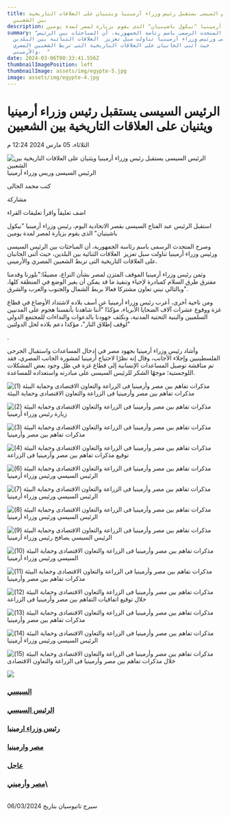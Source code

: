 ```yaml
---
title: الرئيس السيسى يستقبل رئيس وزراء أرمينيا ويثنيان على العلاقات التاريخية
  بين الشعبين
description: رئيس وزراء أرمينيا "نيكول باشينيان" الذى يقوم بزيارة لمصر لمدة يومين.
summary: "وصرح المتحدث الرسمى باسم رئاسة الجمهورية، أن المباحثات بين الرئيس
  السيسى ورئيس وزراء أرمينيا تناولت سبل تعزيز  العلاقات الثنائية بين البلدين،
  حيث أثنى الجانبان على العلاقات التاريخية التى تربط الشعبين المصري
  والأرميني.  "
date: 2024-03-06T00:33:41.556Z
thumbnailImagePosition: left
thumbnailImage: assets/img/egypte-5.jpg
image: assets/img/egypte-4.jpg
---
```

<!--StartFragment-->

# الرئيس السيسى يستقبل رئيس وزراء أرمينيا ويثنيان على العلاقات التاريخية بين الشعبين

الثلاثاء، 05 مارس 2024 12:24 م

![الرئيس السيسى يستقبل رئيس وزراء أرمينيا ويثنيان على العلاقات التاريخية بين الشعبين](https://img.youm7.com/large/20240305042809289.jpg "الرئيس السيسى يستقبل رئيس وزراء أرمينيا ويثنيان على العلاقات التاريخية بين الشعبين")الرئيس السيسى وريس وزراء أرمينيا

كتب محمد الجالى

مشاركة

اضف تعليقاً واقرأ تعليقات القراء

استقبل الرئيس عبد الفتاح السيسى بقصر الاتحادية اليوم، رئيس وزراء أرمينيا "نيكول باشينيان" الذى يقوم بزيارة لمصر لمدة يومين

[](https://vidverto.io/)

وصرح المتحدث الرسمى باسم رئاسة الجمهورية، أن المباحثات بين الرئيس السيسى ورئيس وزراء أرمينيا تناولت سبل تعزيز  العلاقات الثنائية بين البلدين، حيث أثنى الجانبان على العلاقات التاريخية التى تربط الشعبين المصري والأرميني.

وثمن رئيس وزراء أرمينيا الموقف المتزن لمصر بشأن النزاع، مضيفًا:"بلورنا وقدمنا مفترق طرق السلام كمبادرة لإحياء وتنفيذ ما قد يمكن أن يغير الوضع في المنطقة كلها، وبالتالي نبني تعاون مشتركا فعالا بربط الشمال والجنوب والغرب والشرق".

ومن ناحية أخرى، أعرب رئيس وزراء أرمينيا عن أسف بلاده لاشتداد الأوضاع في قطاع غزة ووقوع عشرات آلاف الضحايا الأبرياء، مؤكدًا "أننا شاهدنا بأنفسنا هجوم على المدنيين السلميين والبنية التحتية المدنية، ونكثف جهودنا بالدعوات والنداءات للمجتمع الدولي لوقف إطلاق النار"، مؤكدا دعم بلاده لحل الدولتين"

.

وأشاد رئيس وزراء أرمينيا بجهود مصر في إدخال المساعدات واستقبال الجرحى الفلسطينيين وإجلاء الأجانب، وقال إنه نظرًا لاحتياج أرمينيا لمشورة الجانب المصري، فقد تم مناقشة توصيل المساعدات الإنسانية إلى قطاع غزة في ظل وجود بعض المشكلات اللوجستية؛ موجهًا الشكر للرئيس السيسى على مبادرته واستعداده للمساعدة.

![مذكرات تفاهم بين مصر وأرمينيا فى الزراعة والتعاون الاقتصادى وحماية البيئة (1)](https://img.youm7.com/ArticleImgs/2024/3/5/41025-%D9%85%D8%B0%D9%83%D8%B1%D8%A7%D8%AA-%D8%AA%D9%81%D8%A7%D9%87%D9%85-%D8%A8%D9%8A%D9%86-%D9%85%D8%B5%D8%B1-%D9%88%D8%A3%D8%B1%D9%85%D9%8A%D9%86%D9%8A%D8%A7-%D9%81%D9%89-%D8%A7%D9%84%D8%B2%D8%B1%D8%A7%D8%B9%D8%A9-%D9%88%D8%A7%D9%84%D8%AA%D8%B9%D8%A7%D9%88%D9%86-%D8%A7%D9%84%D8%A7%D9%82%D8%AA%D8%B5%D8%A7%D8%AF%D9%89-%D9%88%D8%AD%D9%85%D8%A7%D9%8A%D8%A9-%D8%A7%D9%84%D8%A8%D9%8A%D8%A6%D8%A9-(1).jpg "مذكرات تفاهم بين مصر وأرمينيا فى الزراعة والتعاون الاقتصادى وحماية البيئة (1)")مذكرات تفاهم بين مصر وأرمينيا فى الزراعة والتعاون الاقتصادى وحماية البيئة

![مذكرات تفاهم بين مصر وأرمينيا فى الزراعة والتعاون الاقتصادى وحماية البيئة (2)](https://img.youm7.com/ArticleImgs/2024/3/5/62877-%D9%85%D8%B0%D9%83%D8%B1%D8%A7%D8%AA-%D8%AA%D9%81%D8%A7%D9%87%D9%85-%D8%A8%D9%8A%D9%86-%D9%85%D8%B5%D8%B1-%D9%88%D8%A3%D8%B1%D9%85%D9%8A%D9%86%D9%8A%D8%A7-%D9%81%D9%89-%D8%A7%D9%84%D8%B2%D8%B1%D8%A7%D8%B9%D8%A9-%D9%88%D8%A7%D9%84%D8%AA%D8%B9%D8%A7%D9%88%D9%86-%D8%A7%D9%84%D8%A7%D9%82%D8%AA%D8%B5%D8%A7%D8%AF%D9%89-%D9%88%D8%AD%D9%85%D8%A7%D9%8A%D8%A9-%D8%A7%D9%84%D8%A8%D9%8A%D8%A6%D8%A9-(2).jpg "مذكرات تفاهم بين مصر وأرمينيا فى الزراعة والتعاون الاقتصادى وحماية البيئة (2)")زيارة رئيس وزراء أرمينيا

![مذكرات تفاهم بين مصر وأرمينيا فى الزراعة والتعاون الاقتصادى وحماية البيئة (3)](https://img.youm7.com/ArticleImgs/2024/3/5/48047-%D9%85%D8%B0%D9%83%D8%B1%D8%A7%D8%AA-%D8%AA%D9%81%D8%A7%D9%87%D9%85-%D8%A8%D9%8A%D9%86-%D9%85%D8%B5%D8%B1-%D9%88%D8%A3%D8%B1%D9%85%D9%8A%D9%86%D9%8A%D8%A7-%D9%81%D9%89-%D8%A7%D9%84%D8%B2%D8%B1%D8%A7%D8%B9%D8%A9-%D9%88%D8%A7%D9%84%D8%AA%D8%B9%D8%A7%D9%88%D9%86-%D8%A7%D9%84%D8%A7%D9%82%D8%AA%D8%B5%D8%A7%D8%AF%D9%89-%D9%88%D8%AD%D9%85%D8%A7%D9%8A%D8%A9-%D8%A7%D9%84%D8%A8%D9%8A%D8%A6%D8%A9-(3).jpg "مذكرات تفاهم بين مصر وأرمينيا فى الزراعة والتعاون الاقتصادى وحماية البيئة (3)")مذكرات تفاهم بين مصر وأرمينيا

![مذكرات تفاهم بين مصر وأرمينيا فى الزراعة والتعاون الاقتصادى وحماية البيئة (4)](https://img.youm7.com/ArticleImgs/2024/3/5/55110-%D9%85%D8%B0%D9%83%D8%B1%D8%A7%D8%AA-%D8%AA%D9%81%D8%A7%D9%87%D9%85-%D8%A8%D9%8A%D9%86-%D9%85%D8%B5%D8%B1-%D9%88%D8%A3%D8%B1%D9%85%D9%8A%D9%86%D9%8A%D8%A7-%D9%81%D9%89-%D8%A7%D9%84%D8%B2%D8%B1%D8%A7%D8%B9%D8%A9-%D9%88%D8%A7%D9%84%D8%AA%D8%B9%D8%A7%D9%88%D9%86-%D8%A7%D9%84%D8%A7%D9%82%D8%AA%D8%B5%D8%A7%D8%AF%D9%89-%D9%88%D8%AD%D9%85%D8%A7%D9%8A%D8%A9-%D8%A7%D9%84%D8%A8%D9%8A%D8%A6%D8%A9-(4).jpg "مذكرات تفاهم بين مصر وأرمينيا فى الزراعة والتعاون الاقتصادى وحماية البيئة (4)")توقيع مذكرات تفاهم بين مصر وأرمينيا فى الزراعة 

![مذكرات تفاهم بين مصر وأرمينيا فى الزراعة والتعاون الاقتصادى وحماية البيئة (6)](https://img.youm7.com/ArticleImgs/2024/3/5/73475-%D9%85%D8%B0%D9%83%D8%B1%D8%A7%D8%AA-%D8%AA%D9%81%D8%A7%D9%87%D9%85-%D8%A8%D9%8A%D9%86-%D9%85%D8%B5%D8%B1-%D9%88%D8%A3%D8%B1%D9%85%D9%8A%D9%86%D9%8A%D8%A7-%D9%81%D9%89-%D8%A7%D9%84%D8%B2%D8%B1%D8%A7%D8%B9%D8%A9-%D9%88%D8%A7%D9%84%D8%AA%D8%B9%D8%A7%D9%88%D9%86-%D8%A7%D9%84%D8%A7%D9%82%D8%AA%D8%B5%D8%A7%D8%AF%D9%89-%D9%88%D8%AD%D9%85%D8%A7%D9%8A%D8%A9-%D8%A7%D9%84%D8%A8%D9%8A%D8%A6%D8%A9-(6).jpg "مذكرات تفاهم بين مصر وأرمينيا فى الزراعة والتعاون الاقتصادى وحماية البيئة (6)")الرئيس السيسي ورئيس وزراء أرمينيا

![مذكرات تفاهم بين مصر وأرمينيا فى الزراعة والتعاون الاقتصادى وحماية البيئة (7)](https://img.youm7.com/ArticleImgs/2024/3/5/104974-%D9%85%D8%B0%D9%83%D8%B1%D8%A7%D8%AA-%D8%AA%D9%81%D8%A7%D9%87%D9%85-%D8%A8%D9%8A%D9%86-%D9%85%D8%B5%D8%B1-%D9%88%D8%A3%D8%B1%D9%85%D9%8A%D9%86%D9%8A%D8%A7-%D9%81%D9%89-%D8%A7%D9%84%D8%B2%D8%B1%D8%A7%D8%B9%D8%A9-%D9%88%D8%A7%D9%84%D8%AA%D8%B9%D8%A7%D9%88%D9%86-%D8%A7%D9%84%D8%A7%D9%82%D8%AA%D8%B5%D8%A7%D8%AF%D9%89-%D9%88%D8%AD%D9%85%D8%A7%D9%8A%D8%A9-%D8%A7%D9%84%D8%A8%D9%8A%D8%A6%D8%A9-(7).jpg "مذكرات تفاهم بين مصر وأرمينيا فى الزراعة والتعاون الاقتصادى وحماية البيئة (7)")الرئيس السيسي ورئيس وزراء أرمينيا

![مذكرات تفاهم بين مصر وأرمينيا فى الزراعة والتعاون الاقتصادى وحماية البيئة (8)](https://img.youm7.com/ArticleImgs/2024/3/5/115926-%D9%85%D8%B0%D9%83%D8%B1%D8%A7%D8%AA-%D8%AA%D9%81%D8%A7%D9%87%D9%85-%D8%A8%D9%8A%D9%86-%D9%85%D8%B5%D8%B1-%D9%88%D8%A3%D8%B1%D9%85%D9%8A%D9%86%D9%8A%D8%A7-%D9%81%D9%89-%D8%A7%D9%84%D8%B2%D8%B1%D8%A7%D8%B9%D8%A9-%D9%88%D8%A7%D9%84%D8%AA%D8%B9%D8%A7%D9%88%D9%86-%D8%A7%D9%84%D8%A7%D9%82%D8%AA%D8%B5%D8%A7%D8%AF%D9%89-%D9%88%D8%AD%D9%85%D8%A7%D9%8A%D8%A9-%D8%A7%D9%84%D8%A8%D9%8A%D8%A6%D8%A9-(8).jpg "مذكرات تفاهم بين مصر وأرمينيا فى الزراعة والتعاون الاقتصادى وحماية البيئة (8)")الرئيس السيسي ورئيس وزراء أرمينيا

![مذكرات تفاهم بين مصر وأرمينيا فى الزراعة والتعاون الاقتصادى وحماية البيئة (9)](https://img.youm7.com/ArticleImgs/2024/3/5/70444-%D9%85%D8%B0%D9%83%D8%B1%D8%A7%D8%AA-%D8%AA%D9%81%D8%A7%D9%87%D9%85-%D8%A8%D9%8A%D9%86-%D9%85%D8%B5%D8%B1-%D9%88%D8%A3%D8%B1%D9%85%D9%8A%D9%86%D9%8A%D8%A7-%D9%81%D9%89-%D8%A7%D9%84%D8%B2%D8%B1%D8%A7%D8%B9%D8%A9-%D9%88%D8%A7%D9%84%D8%AA%D8%B9%D8%A7%D9%88%D9%86-%D8%A7%D9%84%D8%A7%D9%82%D8%AA%D8%B5%D8%A7%D8%AF%D9%89-%D9%88%D8%AD%D9%85%D8%A7%D9%8A%D8%A9-%D8%A7%D9%84%D8%A8%D9%8A%D8%A6%D8%A9-(9).jpg "مذكرات تفاهم بين مصر وأرمينيا فى الزراعة والتعاون الاقتصادى وحماية البيئة (9)")الرئيس السيسي يصافح رئيس وزراء أرمينيا

![مذكرات تفاهم بين مصر وأرمينيا فى الزراعة والتعاون الاقتصادى وحماية البيئة (10)](https://img.youm7.com/ArticleImgs/2024/3/5/78011-%D9%85%D8%B0%D9%83%D8%B1%D8%A7%D8%AA-%D8%AA%D9%81%D8%A7%D9%87%D9%85-%D8%A8%D9%8A%D9%86-%D9%85%D8%B5%D8%B1-%D9%88%D8%A3%D8%B1%D9%85%D9%8A%D9%86%D9%8A%D8%A7-%D9%81%D9%89-%D8%A7%D9%84%D8%B2%D8%B1%D8%A7%D8%B9%D8%A9-%D9%88%D8%A7%D9%84%D8%AA%D8%B9%D8%A7%D9%88%D9%86-%D8%A7%D9%84%D8%A7%D9%82%D8%AA%D8%B5%D8%A7%D8%AF%D9%89-%D9%88%D8%AD%D9%85%D8%A7%D9%8A%D8%A9-%D8%A7%D9%84%D8%A8%D9%8A%D8%A6%D8%A9-(10).jpg "مذكرات تفاهم بين مصر وأرمينيا فى الزراعة والتعاون الاقتصادى وحماية البيئة (10)")السيسي ورئيس وزراء أرمينيا

![مذكرات تفاهم بين مصر وأرمينيا فى الزراعة والتعاون الاقتصادى وحماية البيئة (11)](https://img.youm7.com/ArticleImgs/2024/3/5/52686-%D9%85%D8%B0%D9%83%D8%B1%D8%A7%D8%AA-%D8%AA%D9%81%D8%A7%D9%87%D9%85-%D8%A8%D9%8A%D9%86-%D9%85%D8%B5%D8%B1-%D9%88%D8%A3%D8%B1%D9%85%D9%8A%D9%86%D9%8A%D8%A7-%D9%81%D9%89-%D8%A7%D9%84%D8%B2%D8%B1%D8%A7%D8%B9%D8%A9-%D9%88%D8%A7%D9%84%D8%AA%D8%B9%D8%A7%D9%88%D9%86-%D8%A7%D9%84%D8%A7%D9%82%D8%AA%D8%B5%D8%A7%D8%AF%D9%89-%D9%88%D8%AD%D9%85%D8%A7%D9%8A%D8%A9-%D8%A7%D9%84%D8%A8%D9%8A%D8%A6%D8%A9-(11).jpg "مذكرات تفاهم بين مصر وأرمينيا فى الزراعة والتعاون الاقتصادى وحماية البيئة (11)")مذكرات تفاهم بين مصر وأرمينيا 

![مذكرات تفاهم بين مصر وأرمينيا فى الزراعة والتعاون الاقتصادى وحماية البيئة (12)](https://img.youm7.com/ArticleImgs/2024/3/5/58340-%D9%85%D8%B0%D9%83%D8%B1%D8%A7%D8%AA-%D8%AA%D9%81%D8%A7%D9%87%D9%85-%D8%A8%D9%8A%D9%86-%D9%85%D8%B5%D8%B1-%D9%88%D8%A3%D8%B1%D9%85%D9%8A%D9%86%D9%8A%D8%A7-%D9%81%D9%89-%D8%A7%D9%84%D8%B2%D8%B1%D8%A7%D8%B9%D8%A9-%D9%88%D8%A7%D9%84%D8%AA%D8%B9%D8%A7%D9%88%D9%86-%D8%A7%D9%84%D8%A7%D9%82%D8%AA%D8%B5%D8%A7%D8%AF%D9%89-%D9%88%D8%AD%D9%85%D8%A7%D9%8A%D8%A9-%D8%A7%D9%84%D8%A8%D9%8A%D8%A6%D8%A9-(12).jpg "مذكرات تفاهم بين مصر وأرمينيا فى الزراعة والتعاون الاقتصادى وحماية البيئة (12)")خلال توقيع اتفاقيات التفاهم بين مصر وأرمينيا فى الزراعة

![مذكرات تفاهم بين مصر وأرمينيا فى الزراعة والتعاون الاقتصادى وحماية البيئة (13)](https://img.youm7.com/ArticleImgs/2024/3/5/59282-%D9%85%D8%B0%D9%83%D8%B1%D8%A7%D8%AA-%D8%AA%D9%81%D8%A7%D9%87%D9%85-%D8%A8%D9%8A%D9%86-%D9%85%D8%B5%D8%B1-%D9%88%D8%A3%D8%B1%D9%85%D9%8A%D9%86%D9%8A%D8%A7-%D9%81%D9%89-%D8%A7%D9%84%D8%B2%D8%B1%D8%A7%D8%B9%D8%A9-%D9%88%D8%A7%D9%84%D8%AA%D8%B9%D8%A7%D9%88%D9%86-%D8%A7%D9%84%D8%A7%D9%82%D8%AA%D8%B5%D8%A7%D8%AF%D9%89-%D9%88%D8%AD%D9%85%D8%A7%D9%8A%D8%A9-%D8%A7%D9%84%D8%A8%D9%8A%D8%A6%D8%A9-(13).jpg "مذكرات تفاهم بين مصر وأرمينيا فى الزراعة والتعاون الاقتصادى وحماية البيئة (13)")مذكرات تفاهم بين مصر وأرمينيا

![مذكرات تفاهم بين مصر وأرمينيا فى الزراعة والتعاون الاقتصادى وحماية البيئة (14)](https://img.youm7.com/ArticleImgs/2024/3/5/63916-%D9%85%D8%B0%D9%83%D8%B1%D8%A7%D8%AA-%D8%AA%D9%81%D8%A7%D9%87%D9%85-%D8%A8%D9%8A%D9%86-%D9%85%D8%B5%D8%B1-%D9%88%D8%A3%D8%B1%D9%85%D9%8A%D9%86%D9%8A%D8%A7-%D9%81%D9%89-%D8%A7%D9%84%D8%B2%D8%B1%D8%A7%D8%B9%D8%A9-%D9%88%D8%A7%D9%84%D8%AA%D8%B9%D8%A7%D9%88%D9%86-%D8%A7%D9%84%D8%A7%D9%82%D8%AA%D8%B5%D8%A7%D8%AF%D9%89-%D9%88%D8%AD%D9%85%D8%A7%D9%8A%D8%A9-%D8%A7%D9%84%D8%A8%D9%8A%D8%A6%D8%A9-(14).jpg "مذكرات تفاهم بين مصر وأرمينيا فى الزراعة والتعاون الاقتصادى وحماية البيئة (14)")الرئيس السيسي ورئيس وزراء أرمينيا

![مذكرات تفاهم بين مصر وأرمينيا فى الزراعة والتعاون الاقتصادى وحماية البيئة (15)](https://img.youm7.com/ArticleImgs/2024/3/5/57530-%D9%85%D8%B0%D9%83%D8%B1%D8%A7%D8%AA-%D8%AA%D9%81%D8%A7%D9%87%D9%85-%D8%A8%D9%8A%D9%86-%D9%85%D8%B5%D8%B1-%D9%88%D8%A3%D8%B1%D9%85%D9%8A%D9%86%D9%8A%D8%A7-%D9%81%D9%89-%D8%A7%D9%84%D8%B2%D8%B1%D8%A7%D8%B9%D8%A9-%D9%88%D8%A7%D9%84%D8%AA%D8%B9%D8%A7%D9%88%D9%86-%D8%A7%D9%84%D8%A7%D9%82%D8%AA%D8%B5%D8%A7%D8%AF%D9%89-%D9%88%D8%AD%D9%85%D8%A7%D9%8A%D8%A9-%D8%A7%D9%84%D8%A8%D9%8A%D8%A6%D8%A9-(15).jpg "مذكرات تفاهم بين مصر وأرمينيا فى الزراعة والتعاون الاقتصادى وحماية البيئة (15)")خلال مذكرات تفاهم بين مصر وأرمينيا فى الزراعة والتعاون الاقتصادى

![](https://www.youm7.com/images/tagNewNew.png?2)

### [السيسي](https://www.youm7.com/Tags/Index?id=14906&tag=%D8%A7%D9%84%D8%B3%D9%8A%D8%B3%D9%8A)

### [الرئيس السيسي](https://www.youm7.com/Tags/Index?id=32260&tag=%D8%A7%D9%84%D8%B1%D8%A6%D9%8A%D8%B3-%D8%A7%D9%84%D8%B3%D9%8A%D8%B3%D9%8A)

### [رئيس وزراء ارمينيا](https://www.youm7.com/Tags/Index?id=838312&tag=%D8%B1%D8%A6%D9%8A%D8%B3-%D9%88%D8%B2%D8%B1%D8%A7%D8%A1-%D8%A7%D8%B1%D9%85%D9%8A%D9%86%D9%8A%D8%A7)

### [مصر وارمينيا](https://www.youm7.com/Tags/Index?id=2944059&tag=%D9%85%D8%B5%D8%B1-%D9%88%D8%A7%D8%B1%D9%85%D9%8A%D9%86%D9%8A%D8%A7)

### [عاجل](https://www.youm7.com/Tags/Index?id=11439&tag=%D8%B9%D8%A7%D8%AC%D9%84)

### [مصر وأرميني](https://www.youm7.com/Tags/Index?id=1555415&tag=%D9%85%D8%B5%D8%B1-%D9%88%D8%A3%D8%B1%D9%85%D9%8A%D9%86%D9%8A%D8%A7)\

\
0سيرج تاتيوسيان بتاريخ 6/03/2024